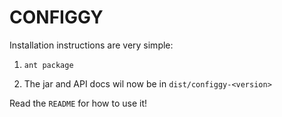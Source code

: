
CONFIGGY
========

Installation instructions are very simple:

  1. `ant package`
  
  2. The jar and API docs wil now be in `dist/configgy-<version>`

Read the `README` for how to use it!
